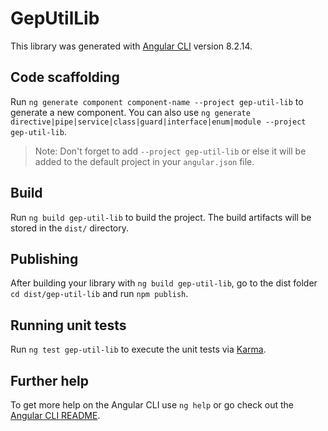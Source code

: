 # GepUtilLib

This library was generated with [Angular CLI](https://github.com/angular/angular-cli) version 8.2.14.

## Code scaffolding

Run `ng generate component component-name --project gep-util-lib` to generate a new component. You can also use `ng generate directive|pipe|service|class|guard|interface|enum|module --project gep-util-lib`.
> Note: Don't forget to add `--project gep-util-lib` or else it will be added to the default project in your `angular.json` file. 

## Build

Run `ng build gep-util-lib` to build the project. The build artifacts will be stored in the `dist/` directory.

## Publishing

After building your library with `ng build gep-util-lib`, go to the dist folder `cd dist/gep-util-lib` and run `npm publish`.

## Running unit tests

Run `ng test gep-util-lib` to execute the unit tests via [Karma](https://karma-runner.github.io).

## Further help

To get more help on the Angular CLI use `ng help` or go check out the [Angular CLI README](https://github.com/angular/angular-cli/blob/master/README.md).
